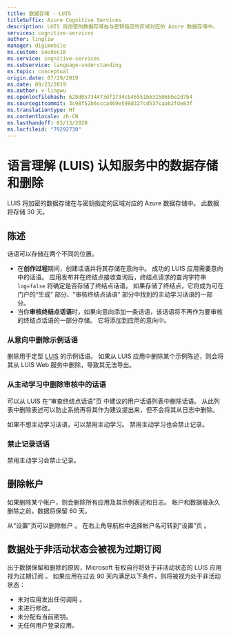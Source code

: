 ```yaml
---
title: 数据存储 - LUIS
titleSuffix: Azure Cognitive Services
description: LUIS 将加密的数据存储在与密钥指定的区域对应的 Azure 数据存储中。
services: cognitive-services
author: lingliw
manager: digimobile
ms.custom: seodec18
ms.service: cognitive-services
ms.subservice: language-understanding
ms.topic: conceptual
origin.date: 07/29/2019
ms.date: 09/23/2019
ms.author: v-lingwu
ms.openlocfilehash: 628d05734473df1734cb46551b631506bbe2d7b4
ms.sourcegitcommit: 3c98f52b6ccca469e598d327cd537caab2fde83f
ms.translationtype: HT
ms.contentlocale: zh-CN
ms.lasthandoff: 03/13/2020
ms.locfileid: "79292730"
---
```

# <a name="data-storage-and-removal-in-language-understanding-luis-cognitive-services"></a>语言理解 (LUIS) 认知服务中的数据存储和删除
LUIS 将加密的数据存储在与密钥指定的区域对应的 Azure 数据存储中。 此数据将存储 30 天。 

## <a name="utterances"></a>陈述

话语可以存储在两个不同的位置。 

* 在**创作过程**期间，创建话语并将其存储在意向中。 成功的 LUIS 应用需要意向中的话语。 应用发布并在终结点接收查询后，终结点请求的查询字符串 `log=false` 将确定是否存储了终结点话语。 如果存储了终结点，它将成为可在门户的“生成”  部分、“审核终结点话语”  部分中找到的主动学习话语的一部分。 
* 当你**审核终结点话语**时，如果向意向添加一条话语，该话语将不再作为要审核的终结点话语的一部分存储。 它将添加到应用的意向中。 

<a name="utterances-in-an-intent"></a>

### <a name="delete-example-utterances-from-an-intent"></a>从意向中删除示例话语

删除用于定型 [LUIS](luis-reference-regions.md) 的示例话语。 如果从 LUIS 应用中删除某个示例陈述，则会将其从 LUIS Web 服务中删除，导致其无法导出。

<a name="utterances-in-review"></a>

### <a name="delete-utterances-in-review-from-active-learning"></a>从主动学习中删除审核中的话语

可以从 LUIS 在“审查终结点话语”页  中建议的用户话语列表中删除话语。 从此列表中删除表述可以防止系统再将其作为建议提出来，但不会将其从日志中删除。

如果不想主动学习话语，可以禁用主动学习。 禁用主动学习也会禁止记录。

### <a name="disable-logging-utterances"></a>禁止记录话语
禁用主动学习会禁止记录。


<a name="accounts"></a>

## <a name="delete-an-account"></a>删除帐户
如果删除某个帐户，则会删除所有应用及其示例表述和日志。 帐户和数据被永久删除之前，数据将保留 60 天。

从“设置”页可以删除帐户  。 在右上角导航栏中选择帐户名可转到“设置”页  。

## <a name="data-inactivity-as-an-expired-subscription"></a>数据处于非活动状态会被视为过期订阅
出于数据保留和删除的原因，Microsoft 有权自行将处于非活动状态的 LUIS 应用视为过期订阅  。 如果应用在过去 90 天内满足以下条件，则将被视为处于非活动状态： 

* 未对应用发出任何调用  。
* 未进行修改。
* 未分配有当前密钥。
* 无任何用户登录应用。
